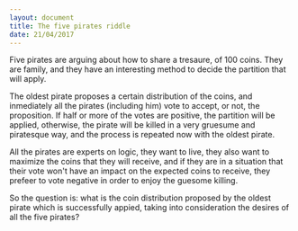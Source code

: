```yaml
---
layout: document
title: The five pirates riddle
date: 21/04/2017
---
```


Five pirates are arguing about how to share a tresaure, of 100 coins. They
are family, and they have an interesting method to decide the partition
that will apply.

The oldest pirate proposes a certain distribution of the coins, and
inmediately all the pirates (including him) vote to accept, or not, the
proposition. If half or more of the votes are positive, the partition will
be applied, otherwise, the pirate will be killed in a very gruesume and
piratesque way, and the process is repeated now with the oldest pirate.

All the pirates are experts on logic, they want to live, they also want to
maximize the coins that they will receive, and if they are in a situation that
their vote won't have an impact on the expected coins to receive, they prefeer
to vote negative in order to enjoy the guesome killing.

So the question is: what is the coin distribution proposed by the oldest
pirate which is successfully appied, taking into consideration the desires of
all the five pirates?

